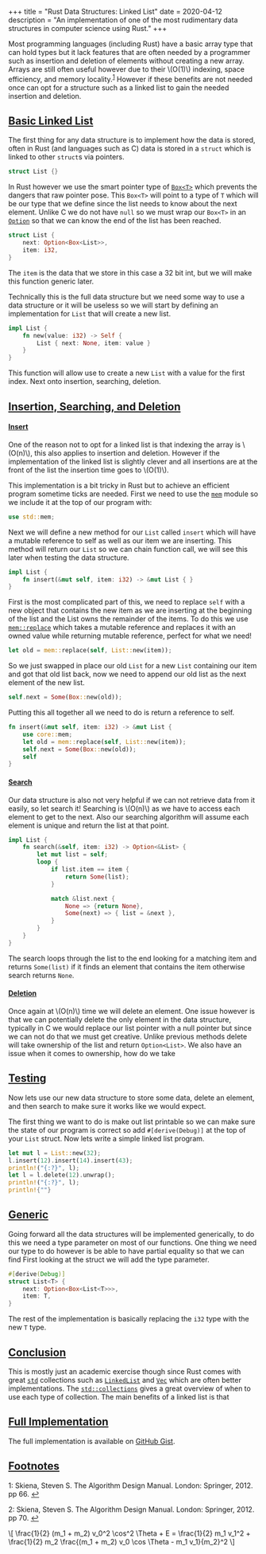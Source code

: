 +++
title = "Rust Data Structures: Linked List"
date = 2020-04-12
description = "An implementation of one of the most rudimentary data structures in computer science using Rust."
+++

Most programming languages (including Rust) have a basic array type that can hold types but it lack features that are often needed by a programmer such as insertion and deletion of elements without creating a new array. Arrays are still often useful however due to their \\(O(1)\\) indexing, space efficiency, and memory locality.<sup id="lab1">[1](#ref1)</sup> However if these benefits are not needed once can opt for a structure such as a linked list to gain the needed insertion and deletion. 

## [Basic Linked List](#basic-linked-list)

The first thing for any data structure is to implement how the data is stored, often in Rust (and languages such as C) data is stored in a `struct` which is linked to other `struct`s via pointers. 

```rust
struct List {}
```

In Rust however we use the smart pointer type of [`Box<T>`](https://doc.rust-lang.org/std/boxed/index.html) which prevents the dangers that raw pointer pose. This `Box<T>` will point to a type of `T` which will be our type that we define since the list needs to know about the next element. Unlike C we do not have `null` so we must wrap our `Box<T>` in an [`Option`](https://doc.rust-lang.org/std/option/index.html) so that we can know the end of the list has been reached. 

```rust
struct List {
    next: Option<Box<List>>,
    item: i32,
}
```

The `item` is the data that we store in this case a 32 bit int, but we will make this function generic later. 

Technically this is the full data structure but we need some way to use a data structure or it will be useless so we will start by defining an implementation for `List` that will create a new list.

```rust
impl List {
    fn new(value: i32) -> Self {
        List { next: None, item: value }
    }
}
```

This function will allow use to create a new `List` with a value for the first index. Next onto insertion, searching, deletion.

## [Insertion, Searching, and Deletion](#insertion-searching-and-deletion)

#### [Insert](#insert)

One of the reason not to opt for a linked list is that indexing the array is \\(O(n)\\), this also applies to insertion and deletion. However if the implementation of the linked list is slightly clever and all insertions are at the front of the list the insertion time goes to \\(O(1)\\).

This implementation is a bit tricky in Rust but to achieve an efficient program sometime ticks are needed. First we need to use the [`mem`](https://doc.rust-lang.org/std/mem/index.html) module so we include it at the top of our program with:

```rust
use std::mem;
```

Next we will define a new method for our `List` called `insert` which will have a mutable reference to self as well as our item we are inserting. This method will return our `List` so we can chain function call, we will see this later when testing the data structure.

```rust
impl List {
    fn insert(&mut self, item: i32) -> &mut List { }
}
```

First is the most complicated part of this, we need to replace `self` with a new object that contains the new item as we are inserting at the beginning of the list and the List owns the remainder of the items. To do this we use [`mem::replace`](https://doc.rust-lang.org/std/mem/fn.replace.html) which takes a mutable reference and replaces it with an owned value while returning mutable reference, perfect for what we need!

```rust 
let old = mem::replace(self, List::new(item));
```

So we just swapped in place our old `List` for a new `List` containing our item and got that old list back, now we need to append our old list as the next element of the new list.

```rust
self.next = Some(Box::new(old));
```

Putting this all together all we need to do is return a reference to self.

```rust 
fn insert(&mut self, item: i32) -> &mut List {
    use core::mem;
    let old = mem::replace(self, List::new(item));
    self.next = Some(Box::new(old));
    self
}
```

#### [Search](#search)

Our data structure is also not very helpful if we can not retrieve data from it easily, so let search it! Searching is \\(O(n)\\) as we have to access each element to get to the next. Also our searching algorithm will assume each element is unique and return the list at that point. 

```rust
impl List {
    fn search(&self, item: i32) -> Option<&List> {
        let mut list = self;
        loop {
            if list.item == item {
                return Some(list);
            }

            match &list.next {
                None => {return None},
                Some(next) => { list = &next },
            }
        }
    }
}
```

The search loops through the list to the end looking for a matching item and returns `Some(list)` if it finds an element that contains the item otherwise search returns `None`.

#### [Deletion](#deletion)

Once again at \\(O(n)\\) time we will delete an element. One issue however is that we can potentially delete the only element in the data structure, typically in C we would replace our list pointer with a null pointer but since we can not do that we must get creative. Unlike previous methods delete will take ownership of the list and return `Option<List>`. We also have an issue when it comes to ownership, how do we take 

## [Testing](#testing)

Now lets use our new data structure to store some data, delete an element, and then search to make sure it works like we would expect.

The first thing we want to do is make out list printable so we can make sure the state of our program is correct so add `#[derive(Debug)]` at the top of your `List` struct. Now lets write a simple linked list program.

```rust
let mut l = List::new(32);
l.insert(12).insert(14).insert(43);
println!("{:?}", l);
let l = l.delete(12).unwrap();
println!("{:?}", l);
println!{""}
```

## [Generic](#generic)

Going forward all the data structures will be implemented generically, to do this we need a type parameter on most of our functions. One thing we need our type to do however is be able to have partial equality so that we can find First looking at the struct we will add the type parameter.

```rust 
#[derive(Debug)]
struct List<T> {
    next: Option<Box<List<T>>>,
    item: T,
}
```

The rest of the implementation is basically replacing the `i32` type with the new `T` type.

## [Conclusion](#conclusion)

This is mostly just an academic exercise though since Rust comes with great [`std`](https://doc.rust-lang.org/std/) collections such as [`LinkedList`](https://doc.rust-lang.org/std/collections/struct.LinkedList.html) and [`Vec`](https://doc.rust-lang.org/std/collections/struct.LinkedList.html) which are often better implementations. The [`std::collections`](https://doc.rust-lang.org/std/collections/index.html#when-should-you-use-which-collection) gives a great overview of when to use each type of collection. The main benefits of a linked list is that 

## [Full Implementation](#full-implementation)

The full implementation is available on [GitHub Gist](http://s.com).

## [Footnotes](#footnotes)

<a name="ref1">1</a>: 
Skiena, Steven S. The Algorithm Design Manual. London: Springer, 2012. pp 66. [↩](#lab1)

<a name="ref2">2</a>: 
Skiena, Steven S. The Algorithm Design Manual. London: Springer, 2012. pp 70. [↩](#lab2)

\\[
    \frac{1}{2} (m_1 + m_2) v_0^2 \cos^2 \Theta + E = \frac{1}{2}
    m_1 v_1^2 + \frac{1}{2} m_2  \frac{(m_1 + m_2) v_0 \cos \Theta - m_1 v_1}{m_2}^2
\\]
